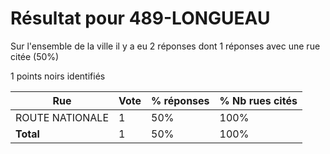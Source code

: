 # Résultat pour 489-LONGUEAU

Sur l'ensemble de la ville il y a eu 2 réponses dont 1 réponses avec une rue citée (50%)

1 points noirs identifiés

| Rue | Vote | % réponses | % Nb rues cités|
|-----|------|------------|----------------|
| ROUTE NATIONALE | 1 | 50% | 100%|
| **Total** | 1 | 50% | 100%|

